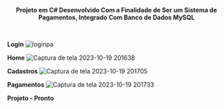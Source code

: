<p align="center">
  <strong>Projeto em C# Desenvolvido Com a Finalidade de Ser um Sistema de Pagamentos, Integrado Com Banco de Dados MySQL</strong>
</p>

<br>

<strong>Login</strong>
![loginpa](https://github.com/NelsonModenezNeto/ProjetoC/assets/99834482/b5789d19-6611-43be-bffb-635b53c74eba)



<strong>Home</strong>
![Captura de tela 2023-10-19 201638](https://github.com/NelsonModenezNeto/ProjetoC/assets/99834482/b67d119e-8115-4331-8b60-851f2a7c0527)


<strong>Cadastros</strong>
![Captura de tela 2023-10-19 201705](https://github.com/NelsonModenezNeto/ProjetoC/assets/99834482/2d7ffc2e-bb9c-4a4a-be42-aba9b28aabd4)


<strong>Pagamentos</strong>
![Captura de tela 2023-10-19 201733](https://github.com/NelsonModenezNeto/ProjetoC/assets/99834482/17bcc485-448a-4bd0-bcb3-b8f78d938a12)

<strong>Projeto - Pronto</strong>
